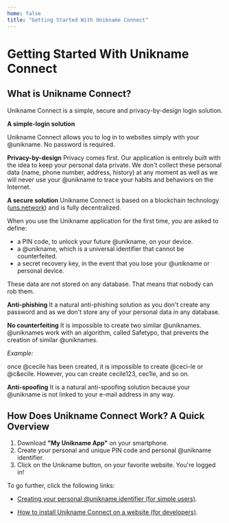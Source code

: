 ```yaml
---
home: false
title: "Getting Started With Unikname Connect"
---
```


# Getting Started With Unikname Connect

## What is Unikname Connect?

Unikname Connect is a simple, secure and privacy-by-design login solution. 

**A simple-login solution**

Unikname Connect allows you to log in to websites simply with your @unikname. No password is required.

**Privacy-by-design**
Privacy comes first. Our application is entirely built with the idea to keep your personal data private. We don't collect these personal data (name, phone number, address, history) at any moment as well as we will never use your @unikname to trace your habits and behaviors on the Internet.  

**A secure solution**
Unikname Connect is based on a blockchain technology ([uns.network](https://www.uns.network/)) and is fully decentralized. 

When you use the Unikname application for the first time, you are asked to define: 
- a PIN code, to unlock your future @unikname, on your device.  
- a @unikname, which is a universal identifier that cannot be counterfeited. 
- a secret recovery key, in the event that you lose your @unikname or personal device. 

These data are not stored on any database. That means that nobody can rob them.

**Anti-phishing**
It a natural anti-phishing solution as you don't create any password and as we don't store any of your personal data in any database.

**No counterfeiting**
It is impossible to create two similar @uniknames. @uniknames work with an algorithm, called Safetypo, that prevents the creation of similar @uniknames.

*Example:*

once @cecile has been created, it is impossible to create @ceci-le or @c&ecile. However, you can create cecile123, cec1le, and so on. 

**Anti-spoofing**
It is a natural anti-spoofing solution because your @unikname is not linked to your e-mail address in any way.

## How Does Unikname Connect Work? A Quick Overview
1. Download **"My Unikname App"** on your smartphone.
2. Create your personal and unique PIN code and personal @unikname identifier. 
3. Click on the Unikname button, on your favorite website.
You're logged in!

To go further, click the following links:

- [Creating your personal @unikname identifier (for simple users)](/2.creating-your-unikname-individual).

- [How to install Unikname Connect on a website (for developers)](/0.GettingStarted-unikname-connect-installation).
